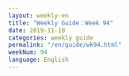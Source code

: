 ```yaml
---
layout: weekly-en
title: "Weekly Guide：Week 94"
date: 2019-11-10
categories: weekly guide
permalink: "/en/guide/wk94.html"
weekNum: 94
language: English
---
```

